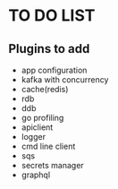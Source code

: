 # **TO DO LIST**

## Plugins to add
- app configuration
- kafka with concurrency
- cache(redis)
- rdb 
- ddb
- go profiling
- apiclient
- logger
- cmd line client
- sqs
- secrets manager
- graphql
